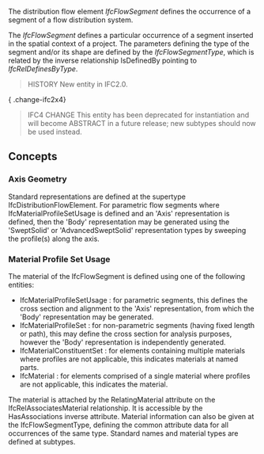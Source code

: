 The distribution flow element _IfcFlowSegment_ defines the occurrence of a segment of a flow distribution system.

<!-- end of short definition -->


The _IfcFlowSegment_ defines a particular occurrence of a segment inserted in the spatial context of a project. The parameters defining the type of the segment and/or its shape are defined by the _IfcFlowSegmentType_, which is related by the inverse relationship IsDefinedBy pointing to _IfcRelDefinesByType_.

> HISTORY New entity in IFC2.0.

{ .change-ifc2x4}
> IFC4 CHANGE This entity has been deprecated for instantiation and will become ABSTRACT in a future release; new subtypes should now be used instead.

## Concepts

### Axis Geometry

Standard representations are defined at the supertype IfcDistributionFlowElement. For parametric flow segments where IfcMaterialProfileSetUsage is defined and an 'Axis' representation is defined, then the 'Body' representation may be generated using the 'SweptSolid' or 'AdvancedSweptSolid' representation types by sweeping the profile(s) along the axis.

### Material Profile Set Usage

The material of the IfcFlowSegment is defined using one of the following entities:


* IfcMaterialProfileSetUsage : for parametric segments, this defines the cross section and alignment to the 'Axis' representation, from which the 'Body' representation may be generated.
* IfcMaterialProfileSet : for non-parametric segments (having fixed length or path), this may define the cross section for analysis purposes, however the 'Body' representation is independently generated.
* IfcMaterialConstituentSet : for elements containing multiple materials where profiles are not applicable, this indicates materials at named parts.
* IfcMaterial : for elements comprised of a single material where profiles are not applicable, this indicates the material.


The material is attached by the RelatingMaterial attribute on the IfcRelAssociatesMaterial relationship. It is accessible by the HasAssociations inverse attribute. Material information can also be given at the IfcFlowSegmentType, defining the common attribute data for all occurrences of the same type. Standard names and material types are defined at subtypes.

